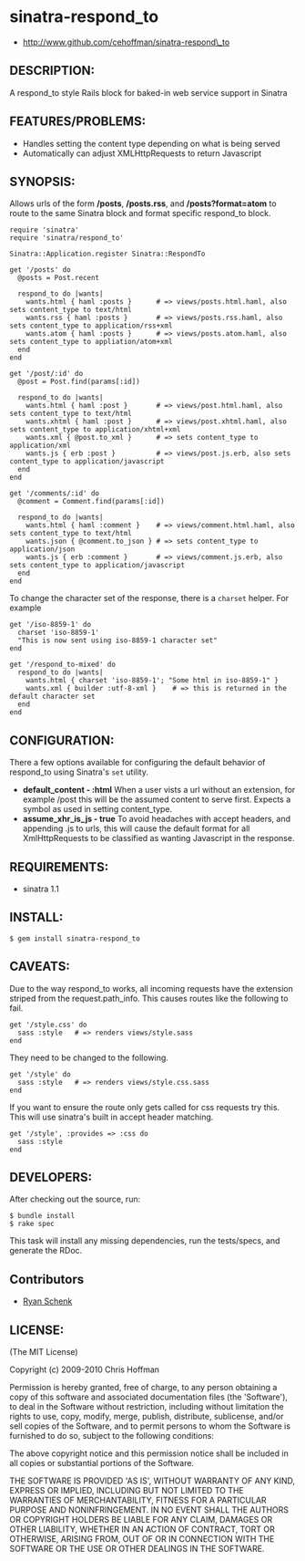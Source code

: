 # sinatra-respond\_to

* http://www.github.com/cehoffman/sinatra-respond\_to

## DESCRIPTION:

A respond\_to style Rails block for baked-in web service support in Sinatra

## FEATURES/PROBLEMS:

* Handles setting the content type depending on what is being served
* Automatically can adjust XMLHttpRequests to return Javascript

## SYNOPSIS:

Allows urls of the form **/posts**, **/posts.rss**, and **/posts?format=atom** to route to the same Sinatra block and format specific respond\_to block.

    require 'sinatra'
    require 'sinatra/respond_to'
    
    Sinatra::Application.register Sinatra::RespondTo

    get '/posts' do
      @posts = Post.recent

      respond_to do |wants|
        wants.html { haml :posts }      # => views/posts.html.haml, also sets content_type to text/html
        wants.rss { haml :posts }       # => views/posts.rss.haml, also sets content_type to application/rss+xml
        wants.atom { haml :posts }      # => views/posts.atom.haml, also sets content_type to appliation/atom+xml
      end
    end

    get '/post/:id' do
      @post = Post.find(params[:id])

      respond_to do |wants|
        wants.html { haml :post }       # => views/post.html.haml, also sets content_type to text/html
        wants.xhtml { haml :post }      # => views/post.xhtml.haml, also sets content_type to application/xhtml+xml
        wants.xml { @post.to_xml }      # => sets content_type to application/xml
        wants.js { erb :post }          # => views/post.js.erb, also sets content_type to application/javascript
      end
    end

    get '/comments/:id' do
      @comment = Comment.find(params[:id])

      respond_to do |wants|
        wants.html { haml :comment }    # => views/comment.html.haml, also sets content_type to text/html
        wants.json { @comment.to_json } # => sets content_type to application/json
        wants.js { erb :comment }       # => views/comment.js.erb, also sets content_type to application/javascript
      end
    end

To change the character set of the response, there is a `charset` helper.  For example

    get '/iso-8859-1' do
      charset 'iso-8859-1'
      "This is now sent using iso-8859-1 character set"
    end

    get '/respond_to-mixed' do
      respond_to do |wants|
        wants.html { charset 'iso-8859-1'; "Some html in iso-8859-1" }
        wants.xml { builder :utf-8-xml }    # => this is returned in the default character set
      end
    end

## CONFIGURATION:

There a few options available for configuring the default behavior of respond\_to using Sinatra's `set` utility.

* **default\_content - :html**
      When a user vists a url without an extension, for example /post this will be
      the assumed content to serve first.  Expects a symbol as used in setting content_type.
* **assume\_xhr\_is\_js - true**
      To avoid headaches with accept headers, and appending .js to urls, this will
      cause the default format for all XmlHttpRequests to be classified as wanting Javascript
      in the response.

## REQUIREMENTS:

* sinatra 1.1

## INSTALL:

    $ gem install sinatra-respond_to

## CAVEATS:
Due to the way respond\_to works, all incoming requests have the extension striped from the request.path\_info. This causes routes like the following to fail.

    get '/style.css' do
      sass :style   # => renders views/style.sass
    end

They need to be changed to the following.

    get '/style' do
      sass :style   # => renders views/style.css.sass
    end

If you want to ensure the route only gets called for css requests try this.  This will use sinatra's built in accept header matching.

    get '/style', :provides => :css do
      sass :style
    end

## DEVELOPERS:

After checking out the source, run:

    $ bundle install
    $ rake spec

This task will install any missing dependencies, run the tests/specs, and generate the RDoc.

## Contributors

* [Ryan Schenk](http://github.com/rschenk/)

## LICENSE:

(The MIT License)

Copyright (c) 2009-2010 Chris Hoffman

Permission is hereby granted, free of charge, to any person obtaining
a copy of this software and associated documentation files (the
'Software'), to deal in the Software without restriction, including
without limitation the rights to use, copy, modify, merge, publish,
distribute, sublicense, and/or sell copies of the Software, and to
permit persons to whom the Software is furnished to do so, subject to
the following conditions:

The above copyright notice and this permission notice shall be
included in all copies or substantial portions of the Software.

THE SOFTWARE IS PROVIDED 'AS IS', WITHOUT WARRANTY OF ANY KIND,
EXPRESS OR IMPLIED, INCLUDING BUT NOT LIMITED TO THE WARRANTIES OF
MERCHANTABILITY, FITNESS FOR A PARTICULAR PURPOSE AND NONINFRINGEMENT.
IN NO EVENT SHALL THE AUTHORS OR COPYRIGHT HOLDERS BE LIABLE FOR ANY
CLAIM, DAMAGES OR OTHER LIABILITY, WHETHER IN AN ACTION OF CONTRACT,
TORT OR OTHERWISE, ARISING FROM, OUT OF OR IN CONNECTION WITH THE
SOFTWARE OR THE USE OR OTHER DEALINGS IN THE SOFTWARE.
